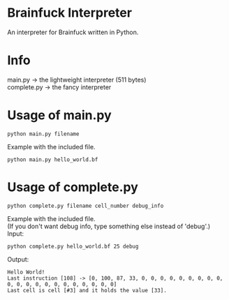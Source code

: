 # Brainfuck Interpreter
An interpreter for Brainfuck written in Python.
# Info
main.py -> the lightweight interpreter (511 bytes)  
complete.py -> the fancy interpreter
# Usage of main.py
```
python main.py filename
```
Example with the included file.
```
python main.py hello_world.bf
```
# Usage of complete.py
```
python complete.py filename cell_number debug_info
```
Example with the included file.  
(If you don't want debug info, type something else instead of 'debug'.)  
Input:
```
python complete.py hello_world.bf 25 debug
```
Output:
```
Hello World!
Last instruction [108] -> [0, 100, 87, 33, 0, 0, 0, 0, 0, 0, 0, 0, 0, 0, 0, 0, 0, 0, 0, 0, 0, 0, 0, 0, 0]
Last cell is cell [#3] and it holds the value [33].
```
